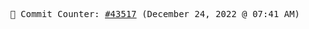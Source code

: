 <p align="center">
    <samp>
        📮 Commit Counter: <a href="https://github.com/Javascript-void0/Javascript-void0/commits/main">#43517</a> (December 24, 2022 @ 07:41 AM)
    </samp>
</p>